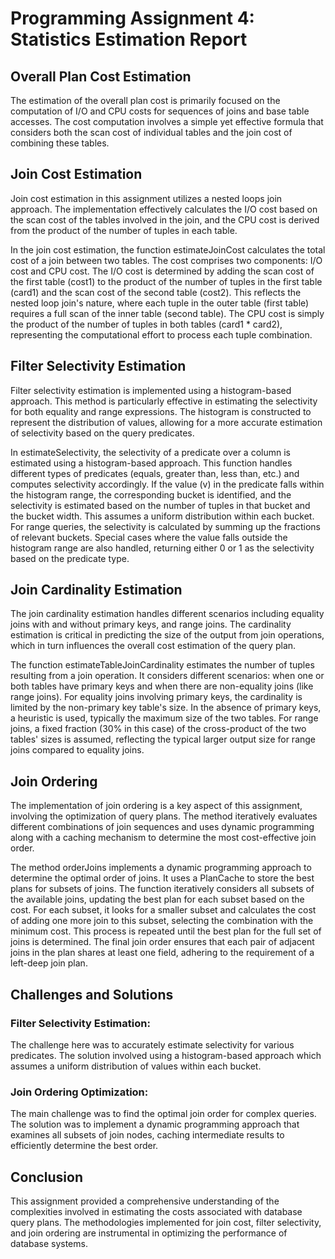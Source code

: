 # Programming Assignment 4: Statistics Estimation Report

## Overall Plan Cost Estimation
The estimation of the overall plan cost is primarily focused on the computation of I/O and CPU costs for sequences of joins and base table accesses. The cost computation involves a simple yet effective formula that considers both the scan cost of individual tables and the join cost of combining these tables.

## Join Cost Estimation
Join cost estimation in this assignment utilizes a nested loops join approach. The implementation effectively calculates the I/O cost based on the scan cost of the tables involved in the join, and the CPU cost is derived from the product of the number of tuples in each table.

In the join cost estimation, the function estimateJoinCost calculates the total cost of a join between two tables. The cost comprises two components: I/O cost and CPU cost. The I/O cost is determined by adding the scan cost of the first table (cost1) to the product of the number of tuples in the first table (card1) and the scan cost of the second table (cost2). This reflects the nested loop join's nature, where each tuple in the outer table (first table) requires a full scan of the inner table (second table). The CPU cost is simply the product of the number of tuples in both tables (card1 * card2), representing the computational effort to process each tuple combination.

## Filter Selectivity Estimation
Filter selectivity estimation is implemented using a histogram-based approach. This method is particularly effective in estimating the selectivity for both equality and range expressions. The histogram is constructed to represent the distribution of values, allowing for a more accurate estimation of selectivity based on the query predicates.

In estimateSelectivity, the selectivity of a predicate over a column is estimated using a histogram-based approach. This function handles different types of predicates (equals, greater than, less than, etc.) and computes selectivity accordingly. If the value (v) in the predicate falls within the histogram range, the corresponding bucket is identified, and the selectivity is estimated based on the number of tuples in that bucket and the bucket width. This assumes a uniform distribution within each bucket. For range queries, the selectivity is calculated by summing up the fractions of relevant buckets. Special cases where the value falls outside the histogram range are also handled, returning either 0 or 1 as the selectivity based on the predicate type.

## Join Cardinality Estimation
The join cardinality estimation handles different scenarios including equality joins with and without primary keys, and range joins. The cardinality estimation is critical in predicting the size of the output from join operations, which in turn influences the overall cost estimation of the query plan.

The function estimateTableJoinCardinality estimates the number of tuples resulting from a join operation. It considers different scenarios: when one or both tables have primary keys and when there are non-equality joins (like range joins). For equality joins involving primary keys, the cardinality is limited by the non-primary key table's size. In the absence of primary keys, a heuristic is used, typically the maximum size of the two tables. For range joins, a fixed fraction (30% in this case) of the cross-product of the two tables' sizes is assumed, reflecting the typical larger output size for range joins compared to equality joins.

## Join Ordering
The implementation of join ordering is a key aspect of this assignment, involving the optimization of query plans. The method iteratively evaluates different combinations of join sequences and uses dynamic programming along with a caching mechanism to determine the most cost-effective join order.

The method orderJoins implements a dynamic programming approach to determine the optimal order of joins. It uses a PlanCache to store the best plans for subsets of joins. The function iteratively considers all subsets of the available joins, updating the best plan for each subset based on the cost. For each subset, it looks for a smaller subset and calculates the cost of adding one more join to this subset, selecting the combination with the minimum cost. This process is repeated until the best plan for the full set of joins is determined. The final join order ensures that each pair of adjacent joins in the plan shares at least one field, adhering to the requirement of a left-deep join plan.
## Challenges and Solutions
### Filter Selectivity Estimation: 
The challenge here was to accurately estimate selectivity for various predicates. The solution involved using a histogram-based approach which assumes a uniform distribution of values within each bucket.
### Join Ordering Optimization: 
The main challenge was to find the optimal join order for complex queries. The solution was to implement a dynamic programming approach that examines all subsets of join nodes, caching intermediate results to efficiently determine the best order.
## Conclusion
This assignment provided a comprehensive understanding of the complexities involved in estimating the costs associated with database query plans. The methodologies implemented for join cost, filter selectivity, and join ordering are instrumental in optimizing the performance of database systems.